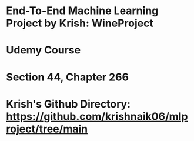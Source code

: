 # End-To-End Machine Learning Project by Krish: WineProject

# Udemy Course

# Section 44, Chapter 266

# Krish's Github Directory: https://github.com/krishnaik06/mlproject/tree/main
